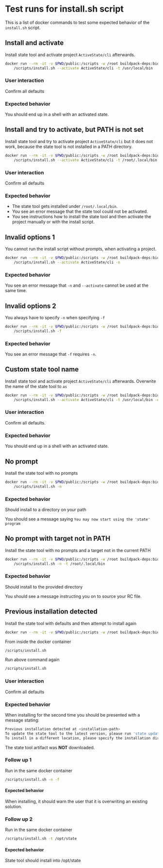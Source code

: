 # Test runs for install.sh script

This is a list of docker commands to test some expected behavior of the `install.sh` script.

## Install and activate

Install state tool and activate project `ActiveState/cli` afterwards.

```sh
docker run --rm -it -v $PWD/public:/scripts -w /root buildpack-deps:bionic-curl \
    /scripts/install.sh --activate ActiveState/cli -t /usr/local/bin
```

### User interaction

Confirm all defaults

### Expected behavior

You should end up in a shell with an activated state.

## Install and try to activate, but PATH is not set

Install state tool and try to activate project `ActiveState/cli` but it does
not work, because the state tool is not installed in a PATH directory.

```sh
docker run --rm -it -v $PWD/public:/scripts -w /root buildpack-deps:bionic-curl \
    /scripts/install.sh --activate ActiveState/cli -t /root/.local/bin
```

### User interaction

Confirm all defaults

### Expected behavior

- The state tool gets installed under `/root/.local/bin`.
- You see an error message that the state tool could not be activated.
- You see instructions how to install the state tool and then activate the project manually or with the install script.

## Invalid options 1

You cannot run the install script without prompts, when activating a project.

```sh
docker run --rm -it -v $PWD/public:/scripts -w /root buildpack-deps:bionic-curl \
    /scripts/install.sh --activate ActiveState/cli -n
```

### Expected behavior

You see an error message that `-n` and `--activate` cannot be used at the same time.

## Invalid options 2

You always have to specify `-n` when specifying `-f`

```sh
docker run --rm -it -v $PWD/public:/scripts -w /root buildpack-deps:bionic-curl \
    /scripts/install.sh -f
```

### Expected behavior

You see an error message that `-f` requires `-n`.

## Custom state tool name

Install state tool and activate project `ActiveState/cli` afterwards.
Overwrite the name of the state tool to `as`

```sh
docker run --rm -it -v $PWD/public:/scripts -w /root buildpack-deps:bionic-curl \
    /scripts/install.sh --activate ActiveState/cli -t /usr/local/bin -e as
```

### User interaction

Confirm all defaults.

### Expected behavior

You should end up in a shell with an activated state.

## No prompt

Install the state tool with no prompts

```sh
docker run --rm -it -v $PWD/public:/scripts -w /root buildpack-deps:bionic-curl \
    /scripts/install.sh -n
```

### Expected behavior

Should install to a directory on your path

You should see a message saying `You may now start using the 'state' program`

## No prompt with target not in PATH

Install the state tool with no prompts and a target not in the current PATH

```sh
docker run --rm -it -v $PWD/public:/scripts -w /root buildpack-deps:bionic-curl \
    /scripts/install.sh -n -t /root/.local/bin
```

### Expected behavior

Should install to the provided directory

You should see a message instructing you on to source your RC file.

## Previous installation detected

Install the state tool with defaults and then attempt to install again

```sh
docker run --rm -it -v $PWD/public:/scripts -w /root buildpack-deps:bionic-curl
```

From inside the docker container

```sh
/scripts/install.sh
```

Run above command again

```sh
/scripts/install.sh
```

### User interaction

Confirm all defaults

### Expected behavior

When installing for the second time you should be presented with a message
stating:

```sh
Previous installation detected at <installation-path>
To update the state tool to the latest version, please run 'state update'.
To install in a different location, please specify the installation directory with '-t TARGET_DIR'.
```

The state tool artifact was **NOT** downloaded.

### Follow up 1

Run in the same docker container

```sh
/scripts/install.sh -n -f
```

#### Expected behavior

When installing, it should warn the user that it is overwriting an existing solution.

### Follow up 2

Run in the same docker container

```sh
/scripts/install.sh -t /opt/state
```

#### Expected behavior

State tool should install into /opt/state
